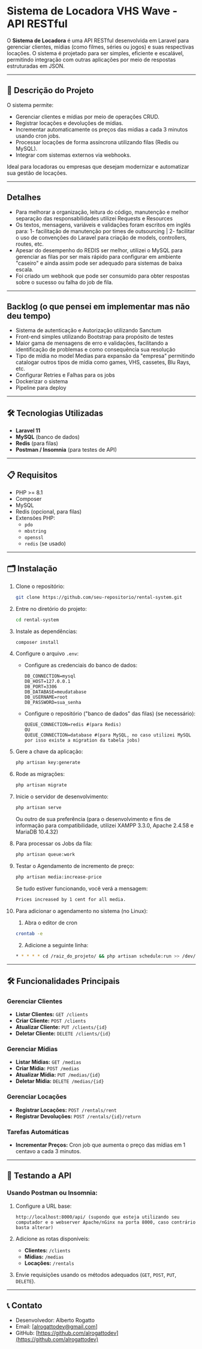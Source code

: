 # Sistema de Locadora VHS Wave - API RESTful

O **Sistema de Locadora** é uma API RESTful desenvolvida em Laravel para gerenciar clientes, mídias (como filmes, séries ou jogos) e suas respectivas locações. O sistema é projetado para ser simples, eficiente e escalável, permitindo integração com outras aplicações por meio de respostas estruturadas em JSON.

---

## 🚀 **Descrição do Projeto**

O sistema permite:
- Gerenciar clientes e mídias por meio de operações CRUD.
- Registrar locações e devoluções de mídias.
- Incrementar automaticamente os preços das mídias a cada 3 minutos usando cron jobs.
- Processar locações de forma assíncrona utilizando filas (Redis ou MySQL).
- Integrar com sistemas externos via webhooks.

Ideal para locadoras ou empresas que desejam modernizar e automatizar sua gestão de locações.

---

## Detalhes
- Para melhorar a organização, leitura do código, manutenção e melhor separação das responsabilidades utilizei Requests e Resources 
- Os textos, mensagens, variáveis e validações foram escritos em inglês para: 1- facilitação de manutenção por times de outsourcing | 2- facilitar o uso de convenções do Laravel para criação de models, controllers, routes, etc.
- Apesar do desempenho do REDIS ser melhor, utilizei o MySQL para gerenciar as filas por ser mais rápido para configurar em ambiente "caseiro" e ainda assim pode ser adequado para sistemas de baixa escala.
- Foi criado um webhook que pode ser consumido para obter respostas sobre o sucesso ou falha do job de fila.

---

## Backlog (o que pensei em implementar mas não deu tempo)
- Sistema de autenticação e Autorização utilizando Sanctum
- Front-end simples utilizando Bootstrap para propósito de testes
- Maior gama de mensagens de erro e validações, facilitando a identificação de problemas e como consequência sua resolução
- Tipo de mídia no model Medias para expansão da "empresa" permitindo catalogar outros tipos de mídia como games, VHS, cassetes, Blu Rays, etc.
- Configurar Retries e Falhas para os jobs
- Dockerizar o sistema
- Pipeline para deploy
---

## 🛠️ **Tecnologias Utilizadas**

- **Laravel 11**
- **MySQL** (banco de dados)
- **Redis** (para filas)
- **Postman / Insomnia** (para testes de API)

---

## 📋 **Requisitos**

- PHP >= 8.1
- Composer
- MySQL
- Redis (opcional, para filas)
- Extensões PHP:
  - `pdo`
  - `mbstring`
  - `openssl`
  - `redis` (se usado)

---

## 🗂️ **Instalação**

1. Clone o repositório:
   ```bash
   git clone https://github.com/seu-repositorio/rental-system.git
   ```

2. Entre no diretório do projeto:
   ```bash
   cd rental-system
   ```

3. Instale as dependências:
   ```bash
   composer install
   ```

4. Configure o arquivo `.env`:
   - Configure as credenciais do banco de dados:
     ```env
     DB_CONNECTION=mysql
     DB_HOST=127.0.0.1
     DB_PORT=3306
     DB_DATABASE=meudatabase
     DB_USERNAME=root
     DB_PASSWORD=sua_senha
     ```
   - Configure o repositório ("banco de dados" das filas) (se necessário):
     ```env
     QUEUE_CONNECTION=redis #(para Redis)
     OU
     QUEUE_CONNECTION=database #(para MySQL, no caso utilizei MySQL por isso existe a migration da tabela jobs)
     ```

5. Gere a chave da aplicação:
   ```bash
   php artisan key:generate
   ```

6. Rode as migrações:
   ```bash
   php artisan migrate
   ```

7. Inicie o servidor de desenvolvimento:
   ```bash
   php artisan serve 
   ```
   Ou outro de sua preferência (para o desenvolvimento e fins de informação para compatibilidade, utilizei XAMPP 3.3.0, Apache 2.4.58 e MariaDB 10.4.32)

8. Para processar os Jobs da fila: 
    ```bash
    php artisan queue:work
    ```
9. Testar o Agendamento de incremento de preço:
    ```bash
    php artisan media:increase-price
    ```
    Se tudo estiver funcionando, você verá a mensagem:
    ```bash
    Prices increased by 1 cent for all media.
    ```
10. Para adicionar o agendamento no sistema (no Linux): 
    1. Abra o editor de cron
    ```bash
    crontab -e
    ```
    2. Adicione a seguinte linha:
    ```bash
    * * * * * cd /raiz_do_projeto/ && php artisan schedule:run >> /dev/null 2>&1
    ```


---

## 🛠️ **Funcionalidades Principais**

### **Gerenciar Clientes**
- **Listar Clientes:** `GET /clients`
- **Criar Cliente:** `POST /clients`
- **Atualizar Cliente:** `PUT /clients/{id}`
- **Deletar Cliente:** `DELETE /clients/{id}`

### **Gerenciar Mídias**
- **Listar Mídias:** `GET /medias`
- **Criar Mídia:** `POST /medias`
- **Atualizar Mídia:** `PUT /medias/{id}`
- **Deletar Mídia:** `DELETE /medias/{id}`

### **Gerenciar Locações**
- **Registrar Locações:** `POST /rentals/rent`
- **Registrar Devoluções:** `POST /rentals/{id}/return`

### **Tarefas Automáticas**
- **Incrementar Preços:** Cron job que aumenta o preço das mídias em 1 centavo a cada 3 minutos.

---

## 🔧 **Testando a API**

### Usando Postman ou Insomnia:
1. Configure a URL base:
   ```plaintext
   http://localhost:8000/api/ (supondo que esteja utilizando seu computador e o webserver Apache/nGinx na porta 8000, caso contrário basta alterar)
   ```

2. Adicione as rotas disponíveis:
   - **Clientes:** `/clients`
   - **Mídias:** `/medias`
   - **Locações:** `/rentals`

3. Envie requisições usando os métodos adequados (`GET`, `POST`, `PUT`, `DELETE`).

---

## 📞 **Contato**

- Desenvolvedor: Alberto Rogatto
- Email: [alrogattodev@gmail.com]
- GitHub: [https://github.com/alrogattodev](https://github.com/alrogattodev)

